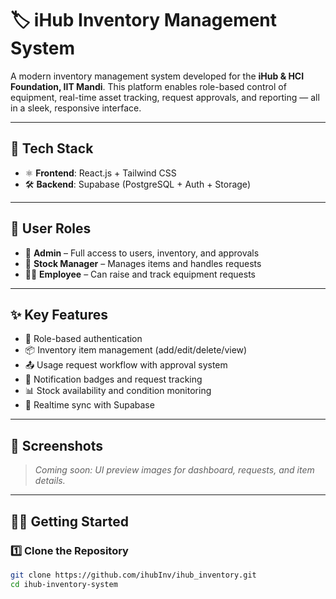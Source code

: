 # 🏷️ iHub Inventory Management System

A modern inventory management system developed for the **iHub & HCI Foundation, IIT Mandi**. This platform enables role-based control of equipment, real-time asset tracking, request approvals, and reporting — all in a sleek, responsive interface.

---

## 🚀 Tech Stack
- ⚛️ **Frontend**: React.js + Tailwind CSS  
- 🛠️ **Backend**: Supabase (PostgreSQL + Auth + Storage)  

---

## 👥 User Roles
- 👑 **Admin** – Full access to users, inventory, and approvals  
- 🧾 **Stock Manager** – Manages items and handles requests  
- 👨‍💼 **Employee** – Can raise and track equipment requests  

---

## ✨ Key Features
- 🔐 Role-based authentication
- 📦 Inventory item management (add/edit/delete/view)
- 📤 Usage request workflow with approval system
- 🔔 Notification badges and request tracking
- 📊 Stock availability and condition monitoring
- 🧾 Realtime sync with Supabase

---

## 📸 Screenshots
> _Coming soon: UI preview images for dashboard, requests, and item details._

---

## 🧑‍💻 Getting Started

### 1️⃣ Clone the Repository
```bash
git clone https://github.com/ihubInv/ihub_inventory.git
cd ihub-inventory-system
